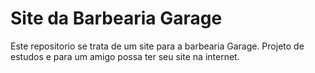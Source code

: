 # Site da Barbearia Garage
 
Este repositorio se trata de um site para a barbearia Garage. Projeto de estudos e para um amigo possa ter seu site na internet. 

